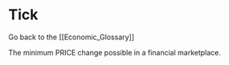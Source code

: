 # Tick

Go back to the [[Economic_Glossary]]


The minimum PRICE change possible in a financial marketplace.

